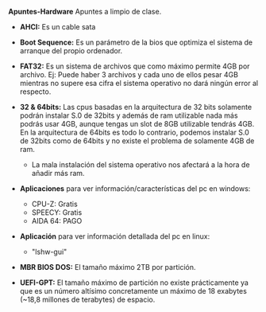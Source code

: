 **Apuntes-Hardware** Apuntes a limpio de clase.  
* **AHCI:** Es un cable sata  
* **Boot Sequence:** Es un parámetro de la bios que optimiza el sistema de arranque del propio ordenador.  
* **FAT32:** Es un sistema de archivos que como máximo permite 4GB por archivo. Ej: Puede haber 3 archivos y cada uno de ellos pesar 4GB mientras no supere esa cifra el sistema operativo no dará ningún error al respecto.  
* **32 & 64bits:** Las cpus basadas en la arquitectura de 32 bits solamente podrán instalar S.0 de 32bits y además de ram utilizable nada más podrás usar 4GB, aunque tengas un slot de 8GB utilizable tendrás 4GB. En la arquitectura de 64bits es todo lo contrario, podemos instalar S.0 de 32bits como de 64bits y no existe el problema de solamente 4GB de ram.  
  * La mala instalación del sistema operativo nos afectará a la hora de añadir más ram.  
* **Aplicaciones** para ver información/características del pc en windows:  

  * CPU-Z: Gratis  
  * SPEECY: Gratis
  * AIDA 64: PAGO 
  
* **Aplicación** para ver información detallada del pc en linux:  
  * "lshw-gui"  

* **MBR BIOS DOS:** El tamaño máximo 2TB por partición.  
* **UEFI-GPT:** El tamaño máximo de partición no existe prácticamente ya que es un número altísimo concretamente un máximo de 18 exabytes (~18,8 millones de terabytes) de espacio.
